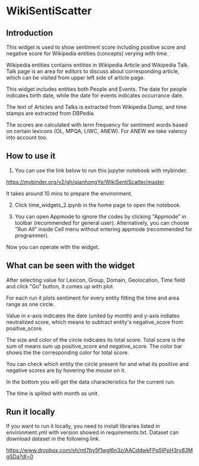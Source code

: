 # WikiSentiScatter

## Introduction

This widget is used to show sentiment score including positive score and negative score for Wikipedia entities (concepts) verying with time.

Wikipedia entities contains entities in Wikipedia Article and Wikipedia Talk. Talk page is an area for editors to discuss about corresponding article, which can be visited from upper left side of article page.

This widget includes entities both People and Events. The date for people indicates birth date, while the date for events indicates occurrance date.

The text of Articles and Talks is extracted from Wikipedia Dump, and time stamps are extracted from DBPedia.

The scores are calculated with term frequency for sentiment words based on certain lexicons (OL, MPQA, LIWC, ANEW). For ANEW we take valency into account too.

## How to use it

1. You can use the link below to run this jupyter notebook with mybinder.

https://mybinder.org/v2/gh/qianhongYe/WikiSentiScatter/master

It takes around 10 mins to prepare the environment.

2. Click time_widgets_2.ipynb in the home page to open the notebook.

3. You can open Appmode to ignore the codes by clicking "Appmode" in toolbar (recommended for general user). Alternatively, you can choose "Run All" inside Cell menu without entering appmode (recommended for programmer).

Now you can operate with the widget.

## What can be seen with the widget

After selecting value for Lexicon, Group, Domain, Geolocation, Time field and click "Go" button, it comes up with plot.

For each run it plots sentiment for every entity fitting the time and area range as one circle.

Value in x-axis indicates the date (united by month) and y-axis indiates neutralized score, which means to subtract entity's negative_score from positive_score.

The size and color of the circle indicates its total score. Total score is the sum of  means sum up positive_score and negative_score. The color bar shows the the corresponding color for total score.

You can check which entity the circle present for and what its positive and negative scores are by hovering the mouse on it.

In the bottom you will get the data characteristics for the current run.

The time is splited with month as unit.

## Run it locally

If you want to run it locally, you need to install libraries listed in environment.yml with version showed in requirements.txt. Dataset can download dataset in the following link.

https://www.dropbox.com/sh/mt7by5f1wgl6n3z/AACddwkFPq5lPpH3ry83MgSDa?dl=0
